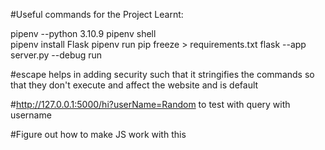 #Useful commands for the Project Learnt:

pipenv --python 3.10.9
pipenv shell  
pipenv install Flask
pipenv run pip freeze > requirements.txt
flask --app server.py --debug run

#escape helps in adding security such that it stringifies the commands so that they don't execute and affect the website and is default

#http://127.0.0.1:5000/hi?userName=Random to test with query with username

#Figure out how to make JS work with this
